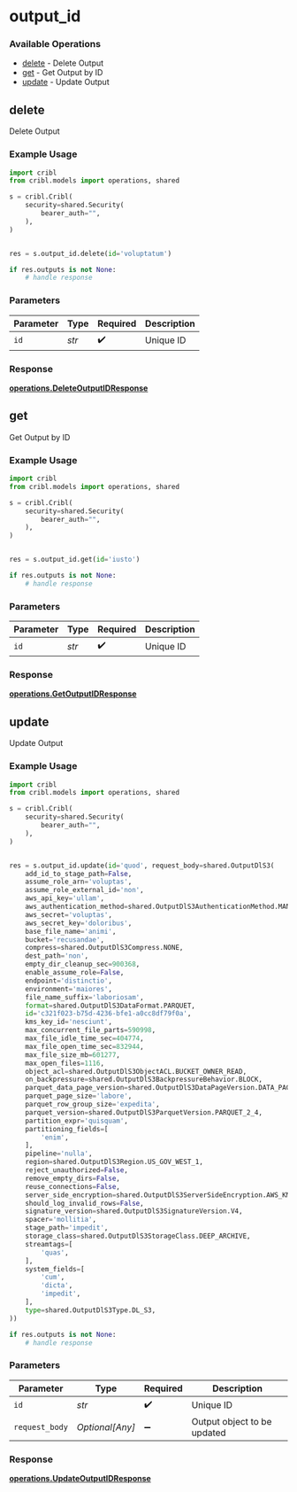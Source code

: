 # output_id

### Available Operations

* [delete](#delete) - Delete Output
* [get](#get) - Get Output by ID
* [update](#update) - Update Output

## delete

Delete Output

### Example Usage

```python
import cribl
from cribl.models import operations, shared

s = cribl.Cribl(
    security=shared.Security(
        bearer_auth="",
    ),
)


res = s.output_id.delete(id='voluptatum')

if res.outputs is not None:
    # handle response
```

### Parameters

| Parameter          | Type               | Required           | Description        |
| ------------------ | ------------------ | ------------------ | ------------------ |
| `id`               | *str*              | :heavy_check_mark: | Unique ID          |


### Response

**[operations.DeleteOutputIDResponse](../../models/operations/deleteoutputidresponse.md)**


## get

Get Output by ID

### Example Usage

```python
import cribl
from cribl.models import operations, shared

s = cribl.Cribl(
    security=shared.Security(
        bearer_auth="",
    ),
)


res = s.output_id.get(id='iusto')

if res.outputs is not None:
    # handle response
```

### Parameters

| Parameter          | Type               | Required           | Description        |
| ------------------ | ------------------ | ------------------ | ------------------ |
| `id`               | *str*              | :heavy_check_mark: | Unique ID          |


### Response

**[operations.GetOutputIDResponse](../../models/operations/getoutputidresponse.md)**


## update

Update Output

### Example Usage

```python
import cribl
from cribl.models import operations, shared

s = cribl.Cribl(
    security=shared.Security(
        bearer_auth="",
    ),
)


res = s.output_id.update(id='quod', request_body=shared.OutputDlS3(
    add_id_to_stage_path=False,
    assume_role_arn='voluptas',
    assume_role_external_id='non',
    aws_api_key='ullam',
    aws_authentication_method=shared.OutputDlS3AuthenticationMethod.MANUAL,
    aws_secret='voluptas',
    aws_secret_key='doloribus',
    base_file_name='animi',
    bucket='recusandae',
    compress=shared.OutputDlS3Compress.NONE,
    dest_path='non',
    empty_dir_cleanup_sec=900368,
    enable_assume_role=False,
    endpoint='distinctio',
    environment='maiores',
    file_name_suffix='laboriosam',
    format=shared.OutputDlS3DataFormat.PARQUET,
    id='c321f023-b75d-4236-bfe1-a0cc8df79f0a',
    kms_key_id='nesciunt',
    max_concurrent_file_parts=590998,
    max_file_idle_time_sec=404774,
    max_file_open_time_sec=832944,
    max_file_size_mb=601277,
    max_open_files=1116,
    object_acl=shared.OutputDlS3ObjectACL.BUCKET_OWNER_READ,
    on_backpressure=shared.OutputDlS3BackpressureBehavior.BLOCK,
    parquet_data_page_version=shared.OutputDlS3DataPageVersion.DATA_PAGE_V1,
    parquet_page_size='labore',
    parquet_row_group_size='expedita',
    parquet_version=shared.OutputDlS3ParquetVersion.PARQUET_2_4,
    partition_expr='quisquam',
    partitioning_fields=[
        'enim',
    ],
    pipeline='nulla',
    region=shared.OutputDlS3Region.US_GOV_WEST_1,
    reject_unauthorized=False,
    remove_empty_dirs=False,
    reuse_connections=False,
    server_side_encryption=shared.OutputDlS3ServerSideEncryption.AWS_KMS,
    should_log_invalid_rows=False,
    signature_version=shared.OutputDlS3SignatureVersion.V4,
    spacer='mollitia',
    stage_path='impedit',
    storage_class=shared.OutputDlS3StorageClass.DEEP_ARCHIVE,
    streamtags=[
        'quas',
    ],
    system_fields=[
        'cum',
        'dicta',
        'impedit',
    ],
    type=shared.OutputDlS3Type.DL_S3,
))

if res.outputs is not None:
    # handle response
```

### Parameters

| Parameter                   | Type                        | Required                    | Description                 |
| --------------------------- | --------------------------- | --------------------------- | --------------------------- |
| `id`                        | *str*                       | :heavy_check_mark:          | Unique ID                   |
| `request_body`              | *Optional[Any]*             | :heavy_minus_sign:          | Output object to be updated |


### Response

**[operations.UpdateOutputIDResponse](../../models/operations/updateoutputidresponse.md)**

